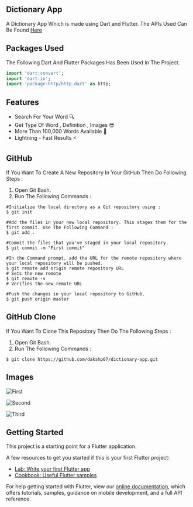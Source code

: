 ## Dictionary App

A Dictionary App Which is made using Dart and Flutter.
The APIs Used Can Be Found [Here](http://owlbot.info/)

## Packages Used 

The Following Dart And Flutter Packages Has Been Used In The Project.
```dart
import 'dart:convert';
import 'dart:io';
import 'package:http/http.dart' as http;
```

## Features

- Search For Your Word 🔍
- Get Type Of Word , Definition , Images 😎
- More Than 100,000 Words Available 🤯
- Lightning - Fast Results ⚡

## GitHub 

If You Want To Create A New Repository In Your GitHub Then Do Following Steps :
1) Open Git Bash.
2) Run The Following Commands :
```git
#Initialize the local directory as a Git repository using :
$ git init

#Add the files in your new local repository. This stages them for the first commit. Use The Following Command :
$ git add .

#Commit the files that you've staged in your local repository.
$ git commit -m "First commit"

#In the Command prompt, add the URL for the remote repository where your local repository will be pushed.
$ git remote add origin remote repository URL
# Sets the new remote
$ git remote -v
# Verifies the new remote URL

#Push the changes in your local repository to GitHub.
$ git push origin master
```

## GitHub  Clone

If You Want To Clone This Repository Then Do The Following Steps :
1) Open Git Bash.
2) Run The Following Commands :
```git
$ git clone https://github.com/dakshp07/dictionary-app.git
```

## Images
![First](images/Screenshot_1595777471.png)

![Second](images/Screenshot_1595777508.png)

![Third](images/Screenshot_1595777514.png)

## Getting Started

This project is a starting point for a Flutter application.

A few resources to get you started if this is your first Flutter project:

- [Lab: Write your first Flutter app](https://flutter.dev/docs/get-started/codelab)
- [Cookbook: Useful Flutter samples](https://flutter.dev/docs/cookbook)

For help getting started with Flutter, view our
[online documentation](https://flutter.dev/docs), which offers tutorials,
samples, guidance on mobile development, and a full API reference.

